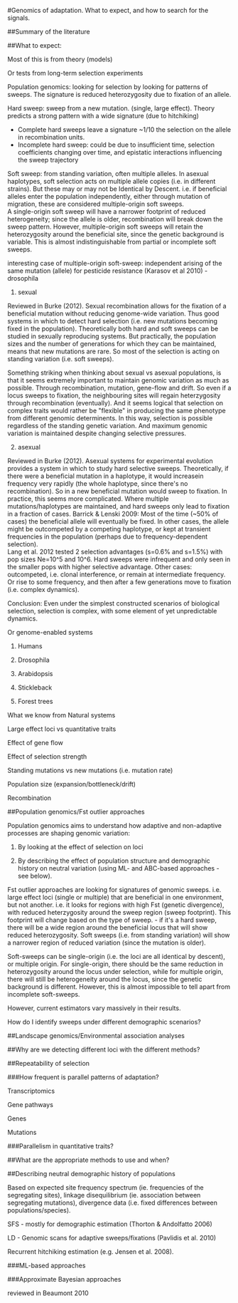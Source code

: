 #Genomics of adaptation. What to expect, and how to search for the signals. 

##Summary of the literature

##What to expect: 

Most of this is from theory (models)

Or tests from long-term selection experiments

Population genomics: looking for selection by looking for patterns of sweeps. The signature is reduced heterozygosity due to fixation of an allele. 

Hard sweep: sweep from a new mutation. (single, large effect). Theory predicts a strong pattern with a wide signature (due to hitchiking)
- Complete hard sweeps leave a signature ~1/10 the selection on the allele in recombination units. 
- Incomplete hard sweep: could be due to insufficient time, selection coefficients changing over time, and epistatic interactions influencing the sweep trajectory

Soft sweep: from standing variation, often multiple alleles. In asexual haplotypes, soft selection acts on multiple allele copies (i.e. in different strains). But these may or may not be Identical by Descent. 
i.e. if beneficial alleles enter the population independently, either through mutation of migration, these are considered multiple-origin soft sweeps.  
A single-origin soft sweep will have a narrower footprint of reduced heterogeneity; since the allele is older, recombination will break down the sweep pattern. 
However, multiple-origin soft sweeps will retain the heterozygosity around the beneficial site, since the genetic background is variable. This is almost indistinguishable from partial or incomplete soft sweeps. 

interesting case of multiple-origin soft-sweep: independent arising of the same mutation (allele) for pesticide resistance (Karasov et al 2010) - drosophila

1. sexual 

Reviewed in Burke (2012). Sexual recombination allows for the fixation of a beneficial mutation without reducing genome-wide variation. Thus good systems in which to detect hard selection (i.e. new mutations becoming fixed in the population). 
Theoretically both hard and soft sweeps can be studied in sexually reproducing systems. But practically, the population sizes and the number of generations for which they can be maintained, means that new mutations are rare. So most of the selection is acting on standing variation (i.e. soft sweeps). 


Something striking when thinking about sexual vs asexual populations, is that it seems extremely important to maintain genomic variation as much as possible. 
Through recombination, mutation, gene-flow and drift. So even if a locus sweeps to fixation, the neighbouring sites will regain heterzygosity through recombination (eventually). And it seems logical that selection on complex traits would rather be "flexible" in producing the same phenotype from different genomic determinents. 
In this way, selection is possible regardless of the standing genetic variation. And maximum genomic variation is maintained despite changing selective pressures. 



2. asexual 

Reviewed in Burke (2012). Asexual systems for experimental evolution provides a system in which to study hard selective sweeps. Theoretically, if there were a beneficial mutation in a haplotype, it would increasein frequency very rapidly (the whole haplotype, since there's no recombination). 
So in a new beneficial mutation would sweep to fixation. In practice, this seems more complicated. Where multiple mutations/haplotypes are maintained, and hard sweeps only lead to fixation in a fraction of cases. 
Barrick & Lenski 2009: Most of the time (~50% of cases) the beneficial allele will eventually be fixed. In other cases, the allele might be outcompeted by a competing haplotype, or kept at transient frequencies in the population (perhaps due to frequency-dependent selection).  
Lang et al. 2012 tested 2 selection advantages (s=0.6% and s=1.5%) with pop sizes Ne=10^5 and 10^6. Hard sweeps were infrequent and only seen in the smaller pops with higher selective advantage. Other cases: outcompeted, i.e. clonal interference, or remain at intermediate frequency. Or rise to some frequency, and then after a few generations move to fixation (i.e. complex dynamics). 

Conclusion: Even under the simplest constructed scenarios of biological selection, selection is complex, with some element of yet unpredictable dynamics. 


Or genome-enabled systems

1. Humans

2. Drosophila

3. Arabidopsis


4. Stickleback


5. Forest trees



What we know from Natural systems




Large effect loci vs quantitative traits

Effect of gene flow

Effect of selection strength

Standing mutations vs new mutations (i.e. mutation rate)

Population size (expansion/bottleneck/drift)

Recombination





##Population genomics/Fst outlier approaches

Population genomics aims to understand how adaptive and non-adaptive processes are shaping genomic variation: 

1. By looking at the effect of selection on loci

2. By describing the effect of population structure and demographic history on neutral variation (using ML- and ABC-based approaches - see below). 

Fst outlier approaches are looking for signatures of genomic sweeps. i.e. large effect loci (single or multiple) that are beneficial in one environment, but not another. 
i.e. it looks for regions with high Fst (genetic divergence), with reduced heterzygosity around the sweep region (sweep footprint). 
This footprint will change based on the type of sweep. - if it's a hard sweep, there will be a wide region around the beneficial locus that will show reduced heterozygosity. Soft sweeps (i.e. from standing variation) will show a narrower region of reduced variation (since the mutation is older). 

Soft-sweeps can be single-origin (i.e. the loci are all identical by descent), or multiple origin. For single-origin, there should be the same reduction in heterozygosity around the locus under selection, while for multiple origin, there will still be heterogeneity around the locus, since the genetic background is different. However, this is almost impossible to tell apart from incomplete soft-sweeps. 

However, current estimators vary massively in their results. 

How do I identify sweeps under different demographic scenarios? 




##Landscape genomics/Environmental association analyses



##Why are we detecting different loci with the different methods?




##Repeatability of selection


###How frequent is parallel patterns of adaptation? 




Transcriptomics

Gene pathways

Genes

Mutations


###Parallelism in quantitative traits?



##What are the appropriate methods to use and when? 



##Describing neutral demographic history of populations

Based on expected site frequency spectrum (ie. frequencies of the segregating sites), linkage disequilibrium (ie. association between segregating mutations), divergence data (i.e. fixed differences between populations/species). 

SFS - mostly for demographic estimation (Thorton & Andolfatto 2006)

LD - Genomic scans for adaptive sweeps/fixations (Pavlidis et al. 2010)

Recurrent hitchiking estimation (e.g. Jensen et al. 2008). 

###ML-based approaches


###Approximate Bayesian approaches

reviewed in Beaumont 2010

